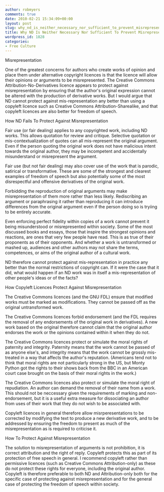 ```yaml
---
author: robmyers
comments: true
date: 2010-02-21 15:34:09+00:00
layout: post
slug: why_nd_is_neither_necessary_nor_sufficient_to_prevent_misrepresentation
title: Why ND Is Neither Necessary Nor Sufficient To Prevent Misrepresentation
wordpress_id: 1828
categories:
- Free Culture
---
```


Misrepresentation

  


One of the greatest concerns for authors who create works of opinion and place them under alternative copyright licences is that the licence will allow their opinions or arguments to be misrepresented. The Creative Commons Attribution-No-Derivatives licence appears to protect against misrepresentation by ensuring that the author's original expression cannot be altered with the production of derivative works. But I would argue that ND cannot protect against mis-representation any better than using a copyleft licence such as Creative Commons Attribution-Sharealike, and that copyleft licences are also better for freedom of speech.

  


How ND Fails To Protect Against Misrepresentation

  


Fair use (or fair dealing) applies to any copyrighted work, including ND works. This allows quotation for review and critique. Selective quotation or mis-contextualization of quotes can all mis-represent the original argument. Even if the person quoting the original work does not have malicious intent towards the original author, they may be incompetent and accidentally misunderstand or misrepresent the argument.

  


Fair use (but not fair dealing) may also cover use of the work that is parodic, satirical or transformative. These are some of the strongest and clearest examples of freedom of speech but also potentially some of the most disrespectful and offensive derivatives of the original work.

  


Forbidding the reproduction of original arguments may make misrepresentation of them more rather than less likely. Rediscribing an argument or paraphrasing it rather than reproducing it can introduce differences from the original argument even if the person doing so is tryiing to be entirely accurate.

  


Even enforcing perfect fidelity within copies of a work cannot prevent it being misunderstood or misrepresented within society. Some of the most discussed books and essays, those that inspire the strongest opinions and reactions, are ones that very few people have read. This is as true of their proponents as of their opponents. And whether a work is untransformed or mashed up, audiences and other authors may not share the terms, competences, or aims of the original author of a cultural work.

  


ND therefore cannot protect against mis-representation in practice any better than the normal restrictions of copyright can. If it were the case that it did, what would happen if an ND work was in itself a mis-representation of other people's ideas or of the facts?

  


How Copyleft Licences Protect Against Misrepresentation

  


The Creative Commons licences (and the GNU FDL) ensure that modified works must be marked as modifications. They cannot be passed off as the original untransformed work.

  


The Creative Commons licences forbid endorsement (and the FDL requires the removal of any endorsements of the original work in derivatives). A new work based on the original therefore cannot claim that the original author endorses the work or the opinions contained within it when they do not.

  


The Creative Commons licences protect or simulate the moral rights of paternity and integrity. Paternity means that the work cannot be passed of as anyone else's, and integrity means that the work cannot be grossly mis-treated in a way that affects the author's reputation. (Americans tend not to think that moral rights are not particularly strong in the US, but Monty Python got the rights to their shows back from the BBC in an American court case brought on the basis of their moral rights in the work.)

  


The Creative Commons licences also protect or simulate the moral right of repudiation. An author can demand the removal of their name from a work. This should not be neccessary given the requirements of marking and non-endorsement, but it is a useful extra measure for dissociating an author from uses of their work that they do not wish to be associated with.

  


Copyleft licences in general therefore allow misrperesentations to be corrected by modifying the text to produce a new derivative work, and to be addressed by ensuring the freedom to present as much of the misrepresentation as is required to criticise it.

  


How To Protect Against Misrepresentation

  


The solution to misrepresentation of arguments is not prohibition, it is correct attribution and the right of reply. Copyleft protects this as part of its protection of free speech in general. I recommend copyleft rather than permissive licences (such as Creative Commons Attribution-only) as these do not protect these rights for everyone, including the original author. Copyleft is therefore preferable to both ND and Attribution-only both for the specific case of protecting against misrepresentation and for the general case of protecting the freedom of speech within society.

  




